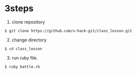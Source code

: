 # 3steps

1. clone repository
```
$ git clone https://github.com/x-hack-git/class_lesson.git
```

2. change directory
```
$ cd class_lesson
```

3. run ruby file.
```
$ ruby battle.rb
```
